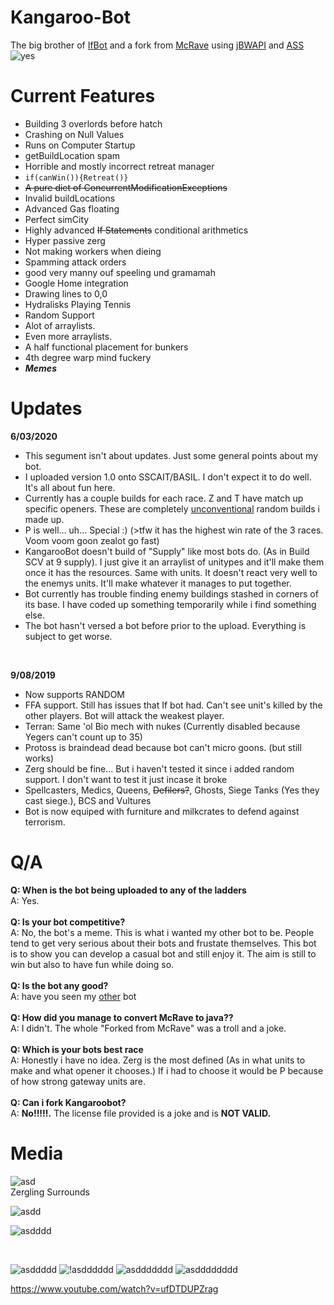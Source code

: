 # Kangaroo-Bot

The big brother of [IfBot](https://github.com/impie66/If-Bot)
and a fork from [McRave](https://github.com/Cmccrave/McRave) using [jBWAPI](https://github.com/JavaBWAPI/JBWAPI) and [ASS](https://github.com/JavaBWAPI/ass)
<br/>
![yes](https://i.imgur.com/RVOblFp.png)

<h1>Current Features</h1>

* Building 3 overlords before hatch
* Crashing on Null Values
* Runs on Computer Startup
* getBuildLocation spam
* Horrible and mostly incorrect retreat manager
* `if(canWin()){Retreat()}`
* ~~A pure diet of ConcurrentModificationExceptions~~
* Invalid buildLocations
* Advanced Gas floating 
* Perfect simCity
* Highly advanced ~~If Statements~~ conditional arithmetics
* Hyper passive zerg
* Not making workers when dieing
* Spamming attack orders
* good very manny ouf speeling und gramamah
* Google Home integration
* Drawing lines to 0,0
* Hydralisks Playing Tennis
* Random Support
* Alot of arraylists.
* Even more arraylists.
* A half functional placement for bunkers
* 4th degree warp mind fuckery
* ***Memes***

<h1>Updates</h1>


<b>6/03/2020</b>
* This segument isn't about updates. Just some general points about my bot. 
* I uploaded version 1.0 onto SSCAIT/BASIL. I don't expect it to do well. It's all about fun here. 
* Currently has a couple builds for each race. Z and T have match up specific openers. These are completely [unconventional](http://satirist.org/ai/starcraft/blog/archives/914-an-advantage-for-playing-random-on-BASIL.html) random builds i made up. 
* P is well... uh... Special :) (>tfw it has the highest win rate of the 3 races. Voom voom goon zealot go fast)
* KangarooBot doesn't build of "Supply" like most bots do. (As in Build SCV at 9 supply). I just give it an arraylist of unitypes and it'll make them once it has the resources. Same with units. It doesn't react very well to the enemys units. It'll make whatever it manages to put together. 
* Bot currently has trouble finding enemy buildings stashed in corners of its base. I have coded up something temporarily while i find something else.  
* The bot hasn't versed a bot before prior to the upload. Everything is subject to get worse. 


<br>

<b>9/08/2019</b>
* Now supports RANDOM
* FFA support. Still has issues that If bot had. Can't see unit's killed by the other players. Bot will attack the weakest player.
* Terran: Same 'ol Bio mech with nukes (Currently disabled because Yegers can't count up to 35)
* Protoss is braindead dead because bot can't micro goons. (but still works)
* Zerg should be fine... But i haven't tested it since i added random support. I don't want to test it just incase it broke
* Spellcasters, Medics, Queens, ~~Defilers?~~, Ghosts, Siege Tanks (Yes they cast siege.), BCS and Vultures
* Bot is now equiped with furniture and milkcrates to defend against terrorism.

<h1>Q/A</h1>


<b>Q: When is the bot being uploaded to any of the ladders</b>
<br>
A: Yes.
<br>
<br>
<b>Q: Is your bot competitive?</b>
<br>
A: No, the bot's a meme. This is what i wanted my other bot to be. People tend to get very serious about their bots and frustate themselves. This bot is to show you can develop a casual bot and still enjoy it.  The aim is still to win but also to have fun while doing so. 
<br>
<br>
<b>Q: Is the bot any good?</b>
<br>
A: have you seen my [other](https://github.com/impie66/If-Bot) bot
<br>
<br>
<b>Q: How did you manage to convert McRave to java??</b>
<br>
A: I didn't. The whole "Forked from McRave" was a troll and a joke.
<br>
<br>
<b>Q: Which is your bots best race</b>
<br>
A: Honestly i have no idea. Zerg is the most defined (As in what units to make and what opener it chooses.) If i had to choose it would be P because of how strong gateway units are.
<br>
<br>
<b>Q: Can i fork Kangaroobot?</b>
<br>
A: <b>No!!!!!.</b> The license file provided is a joke and is <b>NOT VALID.</b>
<br>

<h1>Media</h1>

![asd](https://media.giphy.com/media/443tu8Bvotpx8ltQOD/giphy.gif)
<br />
Zergling Surrounds

![asdd](https://media.giphy.com/media/wab1NqEYJhYLXQv8oO/giphy.gif)
<br />

![asdddd](https://media.giphy.com/media/VI9DC21TVt7Dj3tWtN/giphy.gif)

<br />

![asddddd](https://media.giphy.com/media/gfwaO01bpgZk7m6oVm/giphy.gif)
![!asdddddd](https://media.giphy.com/media/f3vOya4lFfDTqdQcRs/giphy.gif)
![asddddddd](https://media.giphy.com/media/MFrdxIEupizZO9D4Dc/giphy.gif)
![asdddddddd](https://media.giphy.com/media/YlGcIzixb79JiN8Tia/giphy.gif)

https://www.youtube.com/watch?v=ufDTDUPZrag


